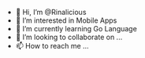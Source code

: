 - 👋 Hi, I’m @Rinalicious
- 👀 I’m interested in Mobile Apps
- 🌱 I’m currently learning Go Language
- 💞️ I’m looking to collaborate on ...
- 📫 How to reach me ...

<!---
Rinalicious/Rinalicious is a ✨ special ✨ repository because its `README.md` (this file) appears on your GitHub profile.
You can click the Preview link to take a look at your changes.
--->
